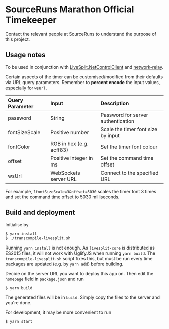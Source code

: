 # SourceRuns Marathon Official Timekeeper

Contact the relevant people at SourceRuns to understand the purpose of this project.

## Usage notes

To be used in conjunction with [LiveSplit.NetControlClient](https://github.com/YaLTeR/LiveSplit.NetControlClient) and [network-relay](https://github.com/YaLTeR/network-relay).

Certain aspects of the timer can be customised/modified from their defaults via URL query parameters. Remember to **percent encode** the input values, especially for ``wsUrl``.

| Query Parameter   | Input                        |  Description                              |
|:----------------- |:---------------------------- |:----------------------------------------- |
| password          | String                       | Password for server authentication        |
| fontSizeScale     | Positive number              | Scale the timer font size by input        |
| fontColor         | RGB in hex (e.g. acff83)     | Set the timer font colour                 |
| offset            | Positive integer in ms       | Set the command time offset               |
| wsUrl             | WebSockets server URL        | Connect to the specified URL              |

For example, ``?fontSizeScale=3&offset=5030`` scales the timer font 3 times and set the command time offset to 5030 milliseconds.

## Build and deployment

Initialise by

    $ yarn install
    $ ./transcompile-livesplit.sh

Running ``yarn install`` is not enough. As ``livesplit-core`` is distributed as ES2015 files, it will not work with UglifyJS when running ``yarn build``. The ``transcompile-livesplit.sh`` script fixes this, but must be run every time packages are updated (e.g. by ``yarn add``) before building.

Decide on the server URL you want to deploy this app on. Then edit the ``homepage`` field in ``package.json`` and run

    $ yarn build

The generated files will be in ``build``. Simply copy the files to the server and you're done.

For development, it may be more convenient to run

    $ yarn start
